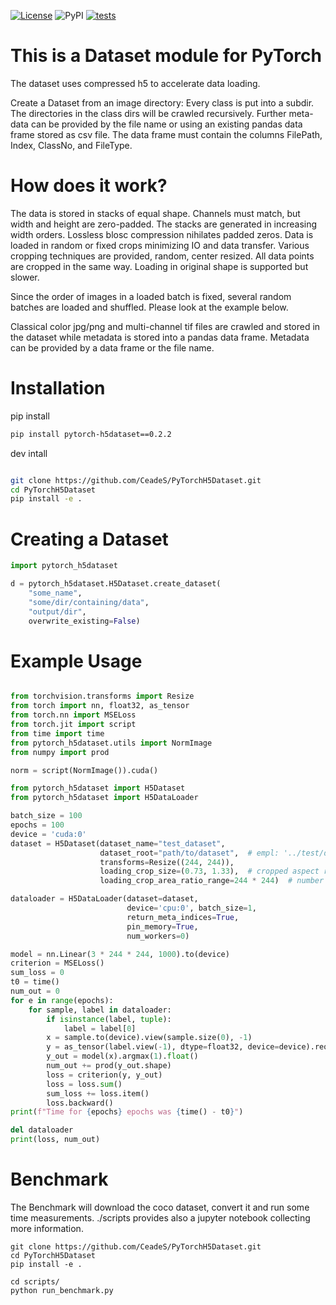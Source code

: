 [![License](https://img.shields.io/badge/License-BSD_3--Clause-blue.svg)](https://opensource.org/licenses/BSD-3-Clause)
![PyPI](https://img.shields.io/pypi/v/pytorch-h5dataset)
[![tests](https://github.com/CeadeS/PyTorchH5Dataset/actions/workflows/tests.yml/badge.svg)](https://github.com/CeadeS/PyTorchH5Dataset/actions/workflows/tests.yml)


# This is a Dataset module for PyTorch 
The dataset uses compressed h5 to accelerate data loading.

Create a Dataset from an image directory: Every class is put into a subdir. The directories in the class dirs will be crawled recursively.
Further meta-data can be provided by the file name or using an existing pandas data frame stored as csv file. The data frame must contain the columns FilePath, Index, ClassNo, and FileType.

# How does it work?

The data is stored in stacks of equal shape. Channels
must match, but width and height are zero-padded. The stacks
are generated in increasing width orders. Lossless blosc
compression nihilates padded zeros. Data is loaded
in random or fixed crops minimizing IO and data transfer.
Various cropping techniques are provided, random, center
resized. All data points are cropped in the same way.
Loading in original shape is supported but slower.

Since the order of images in a loaded batch is fixed,
several random batches are loaded and shuffled. Please look
at the example below.

Classical color jpg/png and multi-channel tif files
are crawled and stored in the dataset while metadata is stored into a pandas data frame. Metadata
can be provided by a data frame or the file name.

# Installation
pip install
```bash
pip install pytorch-h5dataset==0.2.2
```

dev intall
```bash

git clone https://github.com/CeadeS/PyTorchH5Dataset.git
cd PyTorchH5Dataset
pip install -e .
```


# Creating a Dataset

```python
import pytorch_h5dataset

d = pytorch_h5dataset.H5Dataset.create_dataset(
    "some_name",
    "some/dir/containing/data",
    "output/dir",
    overwrite_existing=False)
```

# Example Usage

```python

from torchvision.transforms import Resize
from torch import nn, float32, as_tensor
from torch.nn import MSELoss
from torch.jit import script
from time import time
from pytorch_h5dataset.utils import NormImage
from numpy import prod

norm = script(NormImage()).cuda()

from pytorch_h5dataset import H5Dataset
from pytorch_h5dataset import H5DataLoader

batch_size = 100
epochs = 100
device = 'cuda:0'
dataset = H5Dataset(dataset_name="test_dataset",
                    dataset_root="path/to/dataset",  # empl: '../test/data/tmp/dataset/h5',
                    transforms=Resize((244, 244)),
                    loading_crop_size=(0.73, 1.33),  # cropped aspect ratio
                    loading_crop_area_ratio_range=244 * 244)  # number of cropped px read more at definition of random_located_sized_crop_function

dataloader = H5DataLoader(dataset=dataset,
                          device='cpu:0', batch_size=1,
                          return_meta_indices=True,
                          pin_memory=True,
                          num_workers=0)

model = nn.Linear(3 * 244 * 244, 1000).to(device)
criterion = MSELoss()
sum_loss = 0
t0 = time()
num_out = 0
for e in range(epochs):
    for sample, label in dataloader:
        if isinstance(label, tuple):
            label = label[0]
        x = sample.to(device).view(sample.size(0), -1)
        y = as_tensor(label.view(-1), dtype=float32, device=device).requires_grad_(True)
        y_out = model(x).argmax(1).float()
        num_out += prod(y_out.shape)
        loss = criterion(y, y_out)
        loss = loss.sum()
        sum_loss += loss.item()
        loss.backward()
print(f"Time for {epochs} epochs was {time() - t0}")

del dataloader
print(loss, num_out)
```

# Benchmark

The Benchmark will download the coco dataset, convert it and run some time measurements.
./scripts provides also a jupyter notebook collecting more information.
```shell
git clone https://github.com/CeadeS/PyTorchH5Dataset.git
cd PyTorchH5Dataset
pip install -e .

cd scripts/
python run_benchmark.py

```
